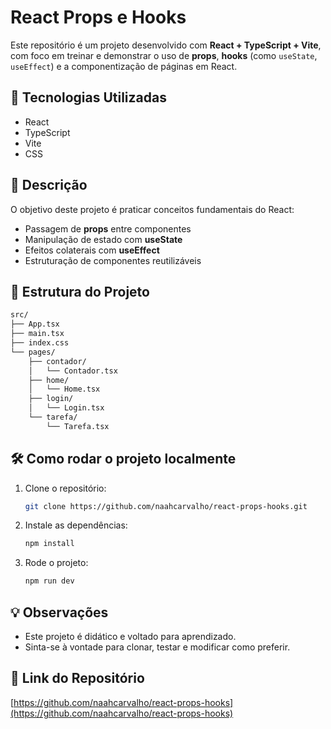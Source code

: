 # React Props e Hooks

Este repositório é um projeto desenvolvido com **React + TypeScript + Vite**, com foco em treinar e demonstrar o uso de **props**, **hooks** (como `useState`, `useEffect`) e a componentização de páginas em React.

## 🚀 Tecnologias Utilizadas

- React
- TypeScript
- Vite
- CSS

## 📄 Descrição

O objetivo deste projeto é praticar conceitos fundamentais do React:
- Passagem de **props** entre componentes
- Manipulação de estado com **useState**
- Efeitos colaterais com **useEffect**
- Estruturação de componentes reutilizáveis

## 📁 Estrutura do Projeto

```bash
src/
├── App.tsx
├── main.tsx
├── index.css
└── pages/
    ├── contador/
    │   └── Contador.tsx
    ├── home/
    │   └── Home.tsx
    ├── login/
    │   └── Login.tsx
    └── tarefa/
        └── Tarefa.tsx
```

## 🛠️ Como rodar o projeto localmente

1. Clone o repositório:
   ```bash
   git clone https://github.com/naahcarvalho/react-props-hooks.git
   ```

2. Instale as dependências:
   ```bash
   npm install
   ```

3. Rode o projeto:
   ```bash
   npm run dev
   ```

## 💡 Observações

- Este projeto é didático e voltado para aprendizado.
- Sinta-se à vontade para clonar, testar e modificar como preferir.

## 🔗 Link do Repositório

[https://github.com/naahcarvalho/react-props-hooks](https://github.com/naahcarvalho/react-props-hooks)
